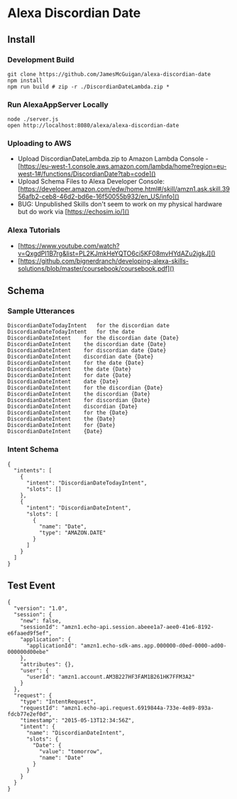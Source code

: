 Alexa Discordian Date
=====================

## Install 

### Development Build
```
git clone https://github.com/JamesMcGuigan/alexa-discordian-date
npm install
npm run build # zip -r ./DiscordianDateLambda.zip *
```

### Run AlexaAppServer Locally

```
node ./server.js
open http://localhost:8080/alexa/alexa-discordian-date
```

### Uploading to AWS

- Upload DiscordianDateLambda.zip to Amazon Lambda Console - [https://eu-west-1.console.aws.amazon.com/lambda/home?region=eu-west-1#/functions/DiscordianDate?tab=code]()
- Upload Schema Files to Alexa Developer Console: [https://developer.amazon.com/edw/home.html#/skill/amzn1.ask.skill.3956afb2-ceb8-46d2-bd6e-16f50055b932/en_US/info]()   
- BUG: Unpublished Skills don't seem to work on my physical hardware but do work via [https://echosim.io/]() 

### Alexa Tutorials
- [https://www.youtube.com/watch?v=QxgdPI1B7rg&list=PL2KJmkHeYQTO6ci5KF08mvHYdAZu2jgkJ]()
- [https://github.com/bignerdranch/developing-alexa-skills-solutions/blob/master/coursebook/coursebook.pdf]()


## Schema

### Sample Utterances
```
DiscordianDateTodayIntent	for the discordian date
DiscordianDateTodayIntent	for the date
DiscordianDateIntent	for the discordian date {Date}
DiscordianDateIntent	the discordian date {Date}
DiscordianDateIntent	for discordian date {Date}
DiscordianDateIntent	discordian date {Date}
DiscordianDateIntent	for the date {Date}
DiscordianDateIntent	the date {Date}
DiscordianDateIntent	for date {Date}
DiscordianDateIntent	date {Date}
DiscordianDateIntent	for the discordian {Date}
DiscordianDateIntent	the discordian {Date}
DiscordianDateIntent	for discordian {Date}
DiscordianDateIntent	discordian {Date}
DiscordianDateIntent	for the {Date}
DiscordianDateIntent	the {Date}
DiscordianDateIntent	for {Date}
DiscordianDateIntent	{Date}
```

### Intent Schema
```
{
  "intents": [
    {
      "intent": "DiscordianDateTodayIntent",
      "slots": []
    },
    {
      "intent": "DiscordianDateIntent",
      "slots": [
        {
          "name": "Date",
          "type": "AMAZON.DATE"
        }
      ]
    }
  ]
}
```

## Test Event
```
{
  "version": "1.0",
  "session": {
    "new": false,
    "sessionId": "amzn1.echo-api.session.abeee1a7-aee0-41e6-8192-e6faaed9f5ef",
    "application": {
      "applicationId": "amzn1.echo-sdk-ams.app.000000-d0ed-0000-ad00-000000d00ebe"
    },
    "attributes": {},
    "user": {
      "userId": "amzn1.account.AM3B227HF3FAM1B261HK7FFM3A2"
    }
  },
  "request": {
    "type": "IntentRequest",
    "requestId": "amzn1.echo-api.request.6919844a-733e-4e89-893a-fdcb77e2ef0d",
    "timestamp": "2015-05-13T12:34:56Z",
    "intent": {
      "name": "DiscordianDateIntent",
      "slots": {
        "Date": {
          "value": "tomorrow",
          "name": "Date"
        }
      }
    }
  }
}
```
